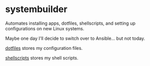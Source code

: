 # systembuilder

Automates installing apps, dotfiles, shellscripts, and setting up configurations on new Linux systems.

Maybe one day I'll decide to switch over to Ansible... but not today.

[dotfiles](https://github.com/DrewHans555/dotfiles/) stores my configuration files.

[shellscripts](https://github.com/DrewHans555/shellscripts/) stores my shell scripts.
